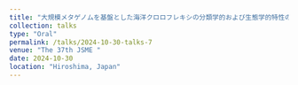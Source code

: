 ```yaml
---
title: "⼤規模メタゲノムを基盤とした海洋クロロフレキシの分類学的および⽣態学的特性の解明"
collection: talks
type: "Oral"
permalink: /talks/2024-10-30-talks-7
venue: "The 37th JSME "
date: 2024-10-30
location: "Hiroshima, Japan"
---
```

